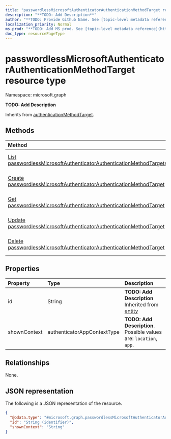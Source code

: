 ```yaml
---
title: "passwordlessMicrosoftAuthenticatorAuthenticationMethodTarget resource type"
description: "**TODO: Add Description**"
author: "**TODO: Provide Github Name. See [topic-level metadata reference](https://msgo.azurewebsites.net/add/document/guidelines/metadata.html#topic-level-metadata)**"
localization_priority: Normal
ms.prod: "**TODO: Add MS prod. See [topic-level metadata reference](https://msgo.azurewebsites.net/add/document/guidelines/metadata.html#topic-level-metadata)**"
doc_type: resourcePageType
---
```


# passwordlessMicrosoftAuthenticatorAuthenticationMethodTarget resource type

Namespace: microsoft.graph

**TODO: Add Description**


Inherits from [authenticationMethodTarget](../resources/authenticationmethodtarget.md).

## Methods
|Method|Return type|Description|
|:---|:---|:---|
|[List passwordlessMicrosoftAuthenticatorAuthenticationMethodTargets](../api/passwordlessmicrosoftauthenticatorauthenticationmethodtarget-list.md)|[passwordlessMicrosoftAuthenticatorAuthenticationMethodTarget](../resources/passwordlessmicrosoftauthenticatorauthenticationmethodtarget.md) collection|Get a list of the [passwordlessMicrosoftAuthenticatorAuthenticationMethodTarget](../resources/passwordlessmicrosoftauthenticatorauthenticationmethodtarget.md) objects and their properties.|
|[Create passwordlessMicrosoftAuthenticatorAuthenticationMethodTarget](../api/passwordlessmicrosoftauthenticatorauthenticationmethodtarget-create.md)|[passwordlessMicrosoftAuthenticatorAuthenticationMethodTarget](../resources/passwordlessmicrosoftauthenticatorauthenticationmethodtarget.md)|Create a new [passwordlessMicrosoftAuthenticatorAuthenticationMethodTarget](../resources/passwordlessmicrosoftauthenticatorauthenticationmethodtarget.md) object.|
|[Get passwordlessMicrosoftAuthenticatorAuthenticationMethodTarget](../api/passwordlessmicrosoftauthenticatorauthenticationmethodtarget-get.md)|[passwordlessMicrosoftAuthenticatorAuthenticationMethodTarget](../resources/passwordlessmicrosoftauthenticatorauthenticationmethodtarget.md)|Read the properties and relationships of a [passwordlessMicrosoftAuthenticatorAuthenticationMethodTarget](../resources/passwordlessmicrosoftauthenticatorauthenticationmethodtarget.md) object.|
|[Update passwordlessMicrosoftAuthenticatorAuthenticationMethodTarget](../api/passwordlessmicrosoftauthenticatorauthenticationmethodtarget-update.md)|[passwordlessMicrosoftAuthenticatorAuthenticationMethodTarget](../resources/passwordlessmicrosoftauthenticatorauthenticationmethodtarget.md)|Update the properties of a [passwordlessMicrosoftAuthenticatorAuthenticationMethodTarget](../resources/passwordlessmicrosoftauthenticatorauthenticationmethodtarget.md) object.|
|[Delete passwordlessMicrosoftAuthenticatorAuthenticationMethodTarget](../api/passwordlessmicrosoftauthenticatorauthenticationmethodtarget-delete.md)|None|Deletes a [passwordlessMicrosoftAuthenticatorAuthenticationMethodTarget](../resources/passwordlessmicrosoftauthenticatorauthenticationmethodtarget.md) object.|

## Properties
|Property|Type|Description|
|:---|:---|:---|
|id|String|**TODO: Add Description** Inherited from [entity](../resources/entity.md)|
|shownContext|authenticatorAppContextType|**TODO: Add Description**. Possible values are: `location`, `app`.|

## Relationships
None.

## JSON representation
The following is a JSON representation of the resource.
<!-- {
  "blockType": "resource",
  "keyProperty": "id",
  "@odata.type": "microsoft.graph.passwordlessMicrosoftAuthenticatorAuthenticationMethodTarget",
  "baseType": "microsoft.graph.authenticationMethodTarget",
  "openType": false
}
-->
``` json
{
  "@odata.type": "#microsoft.graph.passwordlessMicrosoftAuthenticatorAuthenticationMethodTarget",
  "id": "String (identifier)",
  "shownContext": "String"
}
```

